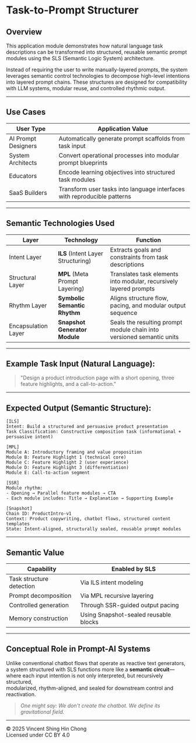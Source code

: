 # Task-to-Prompt Structurer

## Overview

This application module demonstrates how natural language task descriptions can be transformed into structured, reusable semantic prompt modules using the SLS (Semantic Logic System) architecture.

Instead of requiring the user to write manually-layered prompts, the system leverages semantic control technologies to decompose high-level intentions into layered prompt chains. These structures are designed for compatibility with LLM systems, modular reuse, and controlled rhythmic output.

---

## Use Cases

| User Type           | Application Value |
|---------------------|-------------------|
| AI Prompt Designers | Automatically generate prompt scaffolds from task input |
| System Architects   | Convert operational processes into modular prompt blueprints |
| Educators           | Encode learning objectives into structured task modules |
| SaaS Builders       | Transform user tasks into language interfaces with reproducible patterns |

---

## Semantic Technologies Used

| Layer       | Technology                     | Function                                                             |
|-------------|--------------------------------|----------------------------------------------------------------------|
| Intent Layer | **ILS** (Intent Layer Structuring) | Extracts goals and constraints from task descriptions               |
| Structural Layer | **MPL** (Meta Prompt Layering)    | Translates task elements into modular, recursively layered prompts  |
| Rhythm Layer | **Symbolic Semantic Rhythm**       | Aligns structure flow, pacing, and modular output sequence          |
| Encapsulation Layer | **Snapshot Generator Module**      | Seals the resulting prompt module chain into versioned semantic units |

---

## Example Task Input (Natural Language):

> "Design a product introduction page with a short opening, three feature highlights, and a call-to-action."

---

## Expected Output (Semantic Structure):

```
[ILS]
Intent: Build a structured and persuasive product presentation  
Task Classification: Constructive composition task (informational + persuasive intent)

[MPL]
Module A: Introductory framing and value proposition  
Module B: Feature Highlight 1 (technical core)  
Module C: Feature Highlight 2 (user experience)  
Module D: Feature Highlight 3 (differentiation)  
Module E: Call-to-action segment

[SSR]
Module rhythm:
- Opening → Parallel feature modules → CTA  
- Each module includes: Title → Explanation → Supporting Example

[Snapshot]
Chain ID: ProductIntro-v1  
Context: Product copywriting, chatbot flows, structured content templates  
State: Intent-aligned, structurally sealed, reusable prompt modules
```

---

## Semantic Value

| Capability              | Enabled by SLS                          |
|-------------------------|------------------------------------------|
| Task structure detection | Via ILS intent modeling                |
| Prompt decomposition     | Via MPL recursive layering             |
| Controlled generation    | Through SSR-guided output pacing       |
| Memory construction      | Using Snapshot-sealed reusable blocks  |

---

## Conceptual Role in Prompt-AI Systems

Unlike conventional chatbot flows that operate as reactive text generators,  
a system structured with SLS functions more like a **semantic circuit**—  
where each input intention is not only interpreted, but recursively structured,  
modularized, rhythm-aligned, and sealed for downstream control and reactivation.

> *One might say: We don't create the chatbot. We define its gravitational field.*  

---

© 2025 Vincent Shing Hin Chong  
Licensed under CC BY 4.0